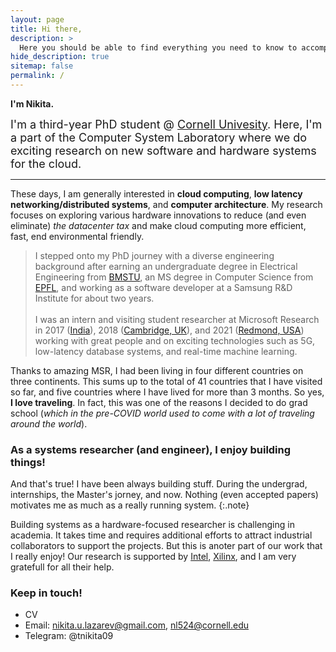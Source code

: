 ```yaml
---
layout: page
title: Hi there,
description: >
  Here you should be able to find everything you need to know to accomplish the most common tasks when blogging with Hydejack.
hide_description: true
sitemap: false
permalink: /
---
```


**I'm Nikita.**

<font size="4"> I'm a third-year PhD student @ <a href="http://cornell.edu/" title="Cornell">Cornell Univesity</a>. Here, I'm a part of the Computer System Laboratory where we do exciting research on new software and hardware systems for the cloud. </font>

---

These days, I am generally interested in **cloud computing**, **low latency networking/distributed systems**, and **computer architecture**. My research focuses on exploring various hardware innovations to reduce (and even eliminate) *the datacenter tax* and make cloud computing more efficient, fast, end environmental friendly.

> I stepped onto my PhD journey with a diverse engineering background after earning an undergraduate degree in Electrical Engineering from <a href="http://bmstu.ru/" title="BMSTU">BMSTU</a>, an MS degree in Computer Science from <a href="http://epfl.ch/" title="EPFL">EPFL</a>, and working as a software developer at a Samsung R&D Institute for about two years. 
<br/><br/>I was an intern and visiting student researcher at Microsoft Research in 2017 (<a href="https://www.microsoft.com/en-us/research/lab/microsoft-research-india/" title="MSRIndia">India</a>), 2018 (<a href="https://www.microsoft.com/en-us/research/lab/microsoft-research-cambridge/" title="MSRC">Cambridge, UK</a>), and 2021 (<a href="https://www.microsoft.com/en-us/research/lab/microsoft-research-redmond/" title="MSRR">Redmond, USA</a>) working with great people and on exciting technologies such as 5G, low-latency database systems, and real-time machine learning.


Thanks to amazing MSR, I had been living in four different countries on three continents. This sums up to the total of 41 countries that I have visited so far, and five countries where I have lived for more than 3 months. So yes, **I love traveling**. In fact, this was one of the reasons I decided to do grad school (*which in the pre-COVID world used to come with a lot of traveling around the world*).


### As a systems researcher (and engineer), I enjoy building things!

And that's true! I have been always building stuff. During the undergrad, internships, the Master's jorney, and now. Nothing (even accepted papers) motivates me as much as a really running system.
{:.note}

Building systems as a hardware-focused researcher is challenging in academia. It takes time and requires additional efforts to attract industrial collaborators to support the projects. But this is anoter part of our work that I really enjoy! Our research is supported by <a href="https://www.intel.com/" title="Intel">Intel</a>, <a href="https://www.xilinx.com/" title="Xilinx">Xilinx</a>, and I am very gratefull for all their help.


### Keep in touch!

* CV
* Email: nikita.u.lazarev@gmail.com, nl524@cornell.edu
* Telegram: @tnikita09

